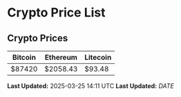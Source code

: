# Crypto Price List

## Crypto Prices
| Bitcoin | Ethereum | Litecoin |
| ------- | -------- | -------- |
| $87420 | $2058.43 | $93.48 |
**Last Updated:** 2025-03-25 14:11 UTC
**Last Updated:** $DATE$
